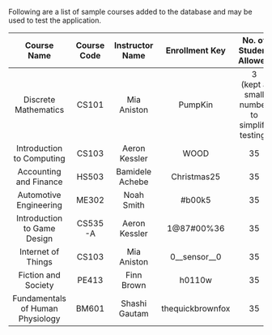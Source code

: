 Following are a list of sample courses added to the database and may be used to test the application.

| Course Name | Course Code | Instructor Name | Enrollment Key | No. of Student Allowed | 
| :---------: | :---------: | :-------------: | :------------: | :--------------------: |
| Discrete Mathematics | CS101 | Mia Aniston | PumpKin | 3 <br />(kept a small number to simplify testing)|
| Introduction to Computing | CS103 | Aeron Kessler | WOOD | 35 |
| Accounting and Finance | HS503 | Bamidele Achebe | Christmas25 | 35 |
| Automotive Engineering | ME302 | Noah Smith | #b00k5 | 35 |
| Introduction to Game Design | CS535-A | Aeron Kessler | 1@87#00%36 | 35 |
| Internet of Things | CS103 | Mia Aniston | 0__sensor__0 | 35 |
| Fiction and Society | PE413 | Finn Brown | h0110w | 35 |
| Fundamentals of Human Physiology | BM601 | Shashi Gautam | thequickbrownfox | 35 
